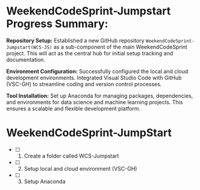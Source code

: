 # WeekendCodeSprint-Jumpstart Progress Summary:
**Repository Setup:** Established a new GitHub repository `WeekendCodeSprint-Jumpstart(WCS-JS)` as a sub-component of the main WeekendCodeSprint project. This will act as the central hub for initial setup tracking and documentation.  

**Environment Configuration:** Successfully configured the local and cloud development environments. Integrated Visual Studio Code with GitHub (VSC-GH) to streamline coding and version control processes.  

**Tool Installation:** Set up Anaconda for managing packages, dependencies, and environments for data science and machine learning projects. This ensures a scalable and flexible development platform.

# WeekendCodeSprint-JumpStart
- [ ] 1. Create a folder called WCS-Jumpstart 
- [ ] 2. Setup local and cloud environment (VSC-GH)
- [ ] 3. Setup Anaconda


